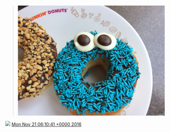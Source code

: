 > ![](../../media/800582186269147137-Cxw9QR3UcAACJur.jpg)

<img src="../../media/tweet.ico" width="12" /> [Mon Nov 21 06:10:41 +0000 2016](https://twitter.com/DromerDenker/status/800582186269147137)